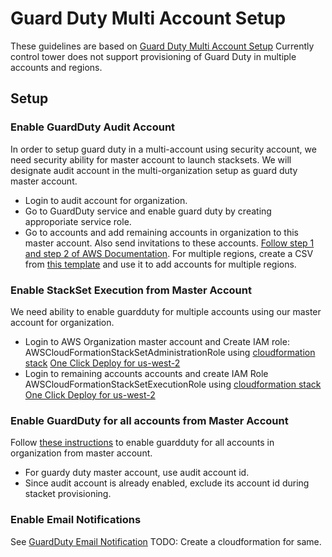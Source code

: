 # Guard Duty Multi Account Setup

These guidelines are based on [Guard Duty Multi Account Setup](https://docs.aws.amazon.com/guardduty/latest/ug/guardduty_accounts.html)
Currently control tower does not support provisioning of Guard Duty in multiple accounts and regions.

## Setup
### Enable GuardDuty Audit Account
In order to setup guard duty in a multi-account using security account,  we need security ability for master account to launch stacksets. We will designate audit account in the multi-organization setup as guard duty master account.
- Login to audit account for organization.
- Go to GuardDuty service and enable guard duty by creating approporiate service role.
- Go to accounts and add remaining accounts in organization to this master account. Also send invitations to these accounts. [Follow step 1 and step 2 of AWS Documentation](https://docs.aws.amazon.com/guardduty/latest/ug/guardduty_accounts.html#guardduty_become_console). For multiple regions, create a CSV from [this template](data:text/csv;charset=utf-8;base64,QWNjb3VudCBJRCxFbWFpbA0KMTExMTExMTExMTExLHVzZXJAZXhhbXBsZS5jb20NCg==) and use it to add accounts for multiple regions.

### Enable StackSet Execution from Master Account
We need ability to enable guardduty for multiple accounts using our master account for organization.
- Login to AWS Organization master account and Create IAM role: AWSCloudFormationStackSetAdministrationRole using [cloudformation stack](https://s3.amazonaws.com/cloudformation-stackset-sample-templates-us-east-1/AWSCloudFormationStackSetAdministrationRole.yml)
  [One Click Deploy for us-west-2](https://console.aws.amazon.com/cloudformation/home?region=us-west-2#/stacks/new?stackName=cfn-stackset-admin&templateURL=https://s3.amazonaws.com/cloudformation-stackset-sample-templates-us-east-1/AWSCloudFormationStackSetAdministrationRole.yml)
- Login to remaining accounts accounts and create IAM Role AWSCloudFormationStackSetExecutionRole using [cloudformation stack](https://s3.amazonaws.com/cloudformation-stackset-sample-templates-us-east-1/AWSCloudFormationStackSetExecutionRole.yml)
  [One Click Deploy for us-west-2](https://console.aws.amazon.com/cloudformation/home?region=us-west-2#/stacks/new?stackName=cfn-stackset-execute&templateURL=https://s3.amazonaws.com/cloudformation-stackset-sample-templates-us-east-1/AWSCloudFormationStackSetExecutionRole.yml)

### Enable GuardDuty for all accounts from Master Account
Follow [these instructions](https://docs.aws.amazon.com/guardduty/latest/ug/guardduty_accounts.html#guardduty_become_stackset) to enable guardduty for all accounts in organization from master account. 
- For guardy duty master account, use audit account id.
- Since audit account is already enabled,  exclude its account id during stacket provisioning.

### Enable Email Notifications
See [GuardDuty Email Notification](https://aws.amazon.com/premiumsupport/knowledge-center/guardduty-cloudwatch-sns-rule/)
TODO:  Create a cloudformation for same.
